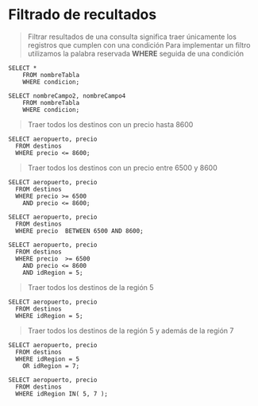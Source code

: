 # Filtrado de recultados

> Filtrar resultados de una consulta significa traer únicamente los registros que cumplen con una condición
> Para implementar un filtro utilizamos la palabra reservada **WHERE** seguida de una condición


    SELECT * 
        FROM nombreTabla
        WHERE condicion;

    SELECT nombreCampo2, nombreCampo4 
        FROM nombreTabla
        WHERE condicion;

> Traer todos los destinos con un precio hasta 8600

    SELECT aeropuerto, precio  
      FROM destinos  
      WHERE precio <= 8600;  

> Traer todos los destinos con un precio 
> entre 6500 y 8600

    SELECT aeropuerto, precio  
      FROM destinos  
      WHERE precio >= 6500   
        AND precio <= 8600;  

    SELECT aeropuerto, precio  
      FROM destinos  
      WHERE precio	BETWEEN 6500 AND 8600;

    SELECT aeropuerto, precio  
      FROM destinos  
      WHERE precio	>= 6500 
        AND precio <= 8600  
        AND idRegion = 5;
			
> Traer todos los destinos de la región 5

    SELECT aeropuerto, precio  
      FROM destinos
      WHERE idRegion = 5;

> Traer todos los destinos de la región 5
> y además de la región 7

    SELECT aeropuerto, precio
      FROM destinos
      WHERE idRegion = 5
        OR idRegion = 7;	

    SELECT aeropuerto, precio  
      FROM destinos  
      WHERE idRegion IN( 5, 7 );  

